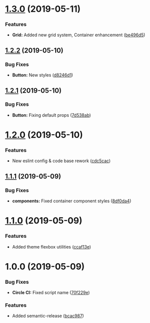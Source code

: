 # [1.3.0](https://github.com/kv9991/ui.rhamb.io/compare/v1.2.2...v1.3.0) (2019-05-11)


### Features

* **Grid:** Added new grid system, Container enhancement ([be496d5](https://github.com/kv9991/ui.rhamb.io/commit/be496d5))

## [1.2.2](https://github.com/kv9991/ui.rhamb.io/compare/v1.2.1...v1.2.2) (2019-05-10)


### Bug Fixes

* **Button:** New styles ([d8246d1](https://github.com/kv9991/ui.rhamb.io/commit/d8246d1))

## [1.2.1](https://github.com/kv9991/ui.rhamb.io/compare/v1.2.0...v1.2.1) (2019-05-10)


### Bug Fixes

* **Button:** Fixing default props ([7d538ab](https://github.com/kv9991/ui.rhamb.io/commit/7d538ab))

# [1.2.0](https://github.com/kv9991/ui.rhamb.io/compare/v1.1.1...v1.2.0) (2019-05-10)


### Features

* New eslint config & code base rework ([cdc5cac](https://github.com/kv9991/ui.rhamb.io/commit/cdc5cac))

## [1.1.1](https://github.com/kv9991/ui.rhamb.io/compare/v1.1.0...v1.1.1) (2019-05-09)


### Bug Fixes

* **components:** Fixed container component styles ([8df0da4](https://github.com/kv9991/ui.rhamb.io/commit/8df0da4))

# [1.1.0](https://github.com/kv9991/ui.rhamb.io/compare/v1.0.0...v1.1.0) (2019-05-09)


### Features

* Added theme flexbox utilities ([ccaf13e](https://github.com/kv9991/ui.rhamb.io/commit/ccaf13e))

# 1.0.0 (2019-05-09)


### Bug Fixes

* **Circle CI:** Fixed script name ([70f229e](https://github.com/kv9991/ui.rhamb.io/commit/70f229e))


### Features

* Added semantic-release ([bcac987](https://github.com/kv9991/ui.rhamb.io/commit/bcac987))
